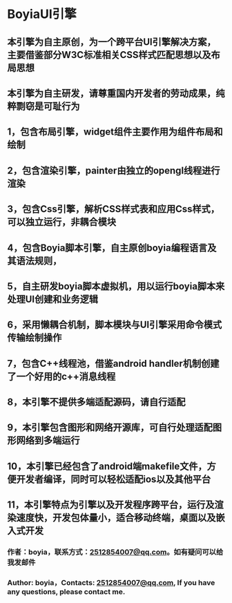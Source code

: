 # BoyiaUI引擎

## 本引擎为自主原创，为一个跨平台UI引擎解决方案，主要借鉴部分W3C标准相关CSS样式匹配思想以及布局思想
## 本引擎为自主研发，请尊重国内开发者的劳动成果，纯粹剽窃是可耻行为
## 1，包含布局引擎，widget组件主要作用为组件布局和绘制
## 2，包含渲染引擎，painter由独立的opengl线程进行渲染
## 3，包含Css引擎，解析CSS样式表和应用Css样式，可以独立运行，非耦合模块
## 4，包含Boyia脚本引擎，自主原创boyia编程语言及其语法规则，
## 5，自主研发boyia脚本虚拟机，用以运行boyia脚本来处理UI创建和业务逻辑
## 6，采用懒耦合机制，脚本模块与UI引擎采用命令模式传输绘制操作
## 7，包含C++线程池，借鉴android handler机制创建了一个好用的c++消息线程
## 8，本引擎不提供多端适配源码，请自行适配
## 9，本引擎包含图形和网络开源库，可自行处理适配图形网络到多端运行
## 10，本引擎已经包含了android端makefile文件，方便开发者编译，同时可以轻松适配ios以及其他平台
## 11，本引擎特点为引擎以及开发程序跨平台，运行及渲染速度快，开发包体量小，适合移动终端，桌面以及嵌入式开发

### 作者：boyia，联系方式：2512854007@qq.com。如有疑问可以给我发邮件
### Author: boyia，Contacts: 2512854007@qq.com, If you have any questions, please contact me.
